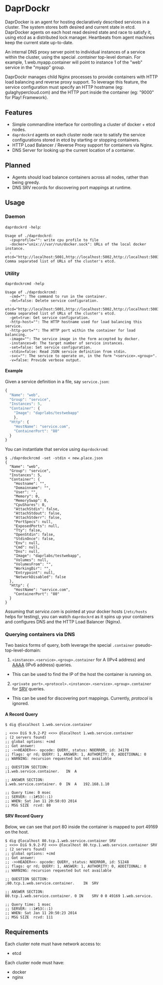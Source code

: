 DaprDockr
=========

DaprDocker is an agent for hosting declaratively described services in a cluster.
The system stores both desired and current state in etcd. DaprDocker agents on each host read desired state and race to
satisfy it, using etcd as a distributed lock manager. Heartbeats from agent machines keep the current state up-to-date.

An internal DNS proxy server point to individual instances of a service within the cluster,
using the special _.container_ top-level domain.
For example, 1.web.myapp.container will point to instance 1 of the "web" service in the "myapp" group.

DaprDockr manages child Nginx processes to provide containers with HTTP load balancing and reverse proxy support. To leverage this feature, the service configuration must specify an HTTP hostname (eg: gulaghypercloud.com) and the HTTP port inside the container (eg: "9000" for Play! Framework).

Features
--------
- Simple commandline interface for controlling a cluster of docker + etcd nodes.
- `daprdockrd` agents on each cluster node race to satisfy the service configurations stored in etcd by starting or stopping containers.
- HTTP Load Balancer / Reverse Proxy support for containers via Nginx.
- DNS Server for looking up the current location of a container.

Planned
-------
- Agents should load balance containers across all nodes, rather than being greedy.
- DNS SRV records for discovering port mappings at runtime.

Usage
-----
### Daemon ###
`daprdockrd -help`:
```
Usage of ./daprdockrd:
  -cpuprofile="": write cpu profile to file
  -docker="unix:///var/run/docker.sock": URLs of the local docker instance.
  -etcd="http://localhost:5001,http://localhost:5002,http://localhost:5003": Comma separated list of URLs of the cluster's etcd.
```

### Utility ###
`daprdockrcmd -help`
```
Usage of ./daprdockrcmd:
  -cmd="": The command to run in the container.
  -del=false: Delete service configuration.
  -etcd="http://localhost:5001,http://localhost:5002,http://localhost:5003": Comma separated list of URLs of the cluster's etcd.
  -get=true: Get service configuration.
  -http-host="": The HTTP hostname used for load balancing this service.
  -http-port="": The HTTP port within the container for load balancing.
  -image="": The service image in the form accepted by docker.
  -instances=0: The target number of service instances.
  -set=false: Set service configuration.
  -stdin=false: Read JSON service definition from stdin.
  -svc="": The service to operate on, in the form "<service>.<group>".
  -v=false: Provide verbose output.
```

#### Example

Given a service definition in a file, say `service.json`:
```javascript
{
  "Name": "web",
  "Group": "service",
  "Instances": 5,
  "Container": {
    "Image": "daprlabs/testwebapp"
    },
  "Http": {
    "HostName": "service.com",
    "ContainerPort": "80"
  }
}


```
You can instantiate that service using `daprdockrcmd`:
```
$ ./daprdockrcmd -set -stdin < new.place.json
{
  "Name": "web",
  "Group": "service",
  "Instances": 5,
  "Container": {
    "Hostname": "",
    "Domainname": "",
    "User": "",
    "Memory": 0,
    "MemorySwap": 0,
    "CpuShares": 0,
    "AttachStdin": false,
    "AttachStdout": false,
    "AttachStderr": false,
    "PortSpecs": null,
    "ExposedPorts": null,
    "Tty": false,
    "OpenStdin": false,
    "StdinOnce": false,
    "Env": null,
    "Cmd": null,
    "Dns": null,
    "Image": "daprlabs/testwebapp",
    "Volumes": null,
    "VolumesFrom": "",
    "WorkingDir": "",
    "Entrypoint": null,
    "NetworkDisabled": false
  },
  "Http": {
    "HostName": "service.com",
    "ContainerPort": "80"
  }
}
```

Assuming that _service.com_ is pointed at your docker hosts (`/etc/hosts` helps for testing), you can watch `daprdockrd` as it spins up your containers and configures DNS and the HTTP Load Balancer (Nginx).

### Querying containers via DNS
Two basics forms of query, both leverage the special `.container` pseudo-top-level-domain:

1. `<instance>.<service>.<group>.container` for A (IPv4 address) and [AAAA](http://en.wikipedia.org/wiki/IPv6_address#IPv6_addresses_in_the_Domain_Name_System) (IPv6 address) queries.
  * This can be used to find the IP of the host the container is running on.
2. `<private port>.<protocol>.<instance>.<service>.<group>.container` for [SRV](http://en.wikipedia.org/wiki/SRV_record) queries.
  * This can be used for discovering port mappings. Currently, _protocol_ is ignored.


#### A Record Query

```
$ dig @localhost 1.web.service.container

; <<>> DiG 9.9.2-P2 <<>> @localhost 1.web.service.container
; (2 servers found)
;; global options: +cmd
;; Got answer:
;; ->>HEADER<<- opcode: QUERY, status: NOERROR, id: 34170
;; flags: qr rd; QUERY: 1, ANSWER: 1, AUTHORITY: 0, ADDITIONAL: 0
;; WARNING: recursion requested but not available

;; QUESTION SECTION:
;1.web.service.container.	IN	A

;; ANSWER SECTION:
1.web.service.container. 0	IN	A	192.168.1.10

;; Query time: 0 msec
;; SERVER: ::1#53(::1)
;; WHEN: Sat Jan 11 20:58:03 2014
;; MSG SIZE  rcvd: 80
```

#### SRV Record Query
Below, we can see that port 80 inside the container is mapped to port 49169 on the host.
```
$ dig @localhost 80.tcp.1.web.service.container SRV
; <<>> DiG 9.9.2-P2 <<>> @localhost 80.tcp.1.web.service.container SRV
; (2 servers found)
;; global options: +cmd
;; Got answer:
;; ->>HEADER<<- opcode: QUERY, status: NOERROR, id: 51248
;; flags: qr rd; QUERY: 1, ANSWER: 1, AUTHORITY: 0, ADDITIONAL: 0
;; WARNING: recursion requested but not available

;; QUESTION SECTION:
;80.tcp.1.web.service.container.	IN	SRV

;; ANSWER SECTION:
80.tcp.1.web.service.container.	0 IN	SRV	0 0 49169 1.web.service.

;; Query time: 1 msec
;; SERVER: ::1#53(::1)
;; WHEN: Sat Jan 11 20:50:23 2014
;; MSG SIZE  rcvd: 111

```

Requirements
------------

Each cluster note must have network access to:
- etcd

Each cluster node must have:
- docker
- nginx
